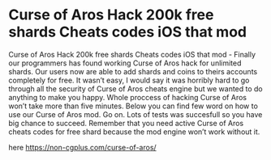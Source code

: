 # Curse of Aros Hack 200k free shards Cheats codes iOS that mod

Curse of Aros Hack 200k free shards Cheats codes iOS that mod - Finally our programmers has found working Curse of Aros hack for unlimited shards. Our users now are able to add shards and coins to theirs accounts completely for free. It wasn’t easy, I would say it was horribly hard to go through all the security of Curse of Aros cheats engine but we wanted to do anything to make you happy. Whole proccess of hacking Curse of Aros won’t take more than five minutes.  Below you can find few word on how to use our Curse of Aros mod. Go on. Lots of tests was succesfull so you have big chance to succeed. Remember that you need active Curse of Aros cheats codes for free shard because the mod engine won’t work without it.

here https://non-cgplus.com/curse-of-aros/
